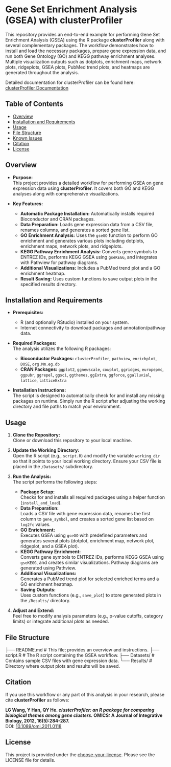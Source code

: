 # Gene Set Enrichment Analysis (GSEA) with clusterProfiler

This repository provides an end-to-end example for performing Gene Set Enrichment Analysis (GSEA) using the R package **clusterProfiler** along with several complementary packages. The workflow demonstrates how to install and load the necessary packages, prepare gene expression data, and run both Gene Ontology (GO) and KEGG pathway enrichment analyses. Multiple visualization outputs such as dotplots, enrichment maps, network plots, ridgeplots, GSEA plots, PubMed trend plots, and heatmaps are generated throughout the analysis.

Detailed documentation for clusterProfiler can be found here:  
[clusterProfiler Documentation](https://bioconductor.org/packages/release/bioc/vignettes/clusterProfiler/inst/doc/clusterProfiler.html)

## Table of Contents

- [Overview](#overview)
- [Installation and Requirements](#installation-and-requirements)
- [Usage](#usage)
- [File Structure](#file-structure)
- [Known Issues](#known-issues)
- [Citation](#citation)
- [License](#license)

## Overview

- **Purpose:**  
  This project provides a detailed workflow for performing GSEA on gene expression data using **clusterProfiler**. It covers both GO and KEGG analyses along with comprehensive visualizations.

- **Key Features:**  
  - **Automatic Package Installation:** Automatically installs required Bioconductor and CRAN packages.
  - **Data Preparation:** Loads gene expression data from a CSV file, renames columns, and generates a sorted gene list.
  - **GO Enrichment Analysis:** Uses the `gseGO` function to perform GO enrichment and generates various plots including dotplots, enrichment maps, network plots, and ridgeplots.
  - **KEGG Pathway Enrichment Analysis:** Converts gene symbols to ENTREZ IDs, performs KEGG GSEA using `gseKEGG`, and integrates with Pathview for pathway diagrams.
  - **Additional Visualizations:** Includes a PubMed trend plot and a GO enrichment heatmap.
  - **Result Saving:** Uses custom functions to save output plots in the specified results directory.

## Installation and Requirements

- **Prerequisites:**
  - R (and optionally RStudio) installed on your system.
  - Internet connectivity to download packages and annotation/pathway data.

- **Required Packages:**  
  The analysis utilizes the following R packages:
  - **Bioconductor Packages:** `clusterProfiler`, `pathview`, `enrichplot`, `DOSE`, `org.Mm.eg.db`
  - **CRAN Packages:** `ggplot2`, `ggnewscale`, `cowplot`, `ggridges`, `europepmc`, `ggpubr`, `ggrepel`, `ggsci`, `ggthemes`, `ggExtra`, `ggforce`, `ggalluvial`, `lattice`, `latticeExtra`

- **Installation Instructions:**  
  The script is designed to automatically check for and install any missing packages on runtime. Simply run the R script after adjusting the working directory and file paths to match your environment.

## Usage

1. **Clone the Repository:**  
   Clone or download this repository to your local machine.

2. **Update the Working Directory:**  
   Open the R script (e.g., `script.R`) and modify the variable `working_dir` so that it points to your local working directory. Ensure your CSV file is placed in the `/Datasets/` subdirectory.

3. **Run the Analysis:**  
   The script performs the following steps:
   - **Package Setup:**  
     Checks for and installs all required packages using a helper function (`install_and_load`).
   - **Data Preparation:**  
     Loads a CSV file with gene expression data, renames the first column to `gene_symbol`, and creates a sorted gene list based on `log2fc` values.
   - **GO Enrichment:**  
     Executes GSEA using `gseGO` with predefined parameters and generates several plots (dotplot, enrichment map, network plot, ridgeplot, and a GSEA plot).
   - **KEGG Pathway Enrichment:**  
     Converts gene symbols to ENTREZ IDs, performs KEGG GSEA using `gseKEGG`, and creates similar visualizations. Pathway diagrams are generated using Pathview.
   - **Additional Visualizations:**  
     Generates a PubMed trend plot for selected enriched terms and a GO enrichment heatmap.
   - **Saving Outputs:**  
     Uses custom functions (e.g., `save_plot`) to store generated plots in the `/Results/` directory.

4. **Adjust and Extend:**  
   Feel free to modify analysis parameters (e.g., p-value cutoffs, category limits) or integrate additional plots as needed.

## File Structure

├── README.md                 # This file; provides an overview and instructions.
├── script.R                  # The R script containing the GSEA workflow.
├── Datasets/                 # Contains sample CSV files with gene expression data.
└── Results/                  # Directory where output plots and results will be saved.

## Citation

If you use this workflow or any part of this analysis in your research, please cite **clusterProfiler** as follows:

**LG Wang, Y Han, QY He. _clusterProfiler: an R package for comparing biological themes among gene clusters._ OMICS: A Journal of Integrative Biology, 2012, 16(5):284-287.**  
DOI: [10.1089/omi.2011.0118](http://dx.doi.org/10.1089/omi.2011.0118)

## License

This project is provided under the [choose-your-license](LICENSE). Please see the LICENSE file for details.
